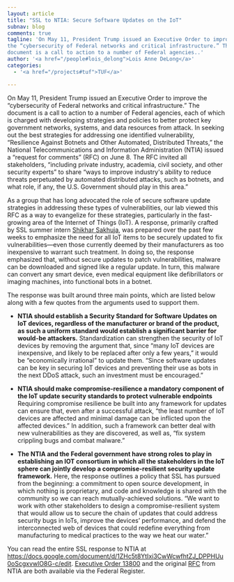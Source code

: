 ```yaml
---
layout: article
title: "SSL to NTIA: Secure Software Updates on the IoT"
subnav: blog
comments: true
tagline: 'On May 11, President Trump issued an Executive Order to improve
the “cybersecurity of Federal networks and critical infrastructure.” The
document is a call to action to a number of Federal agencies..'
author: '<a href="/people#lois_delong">Lois Anne DeLong</a>'
categories:
  - '<a href="/projects#tuf">TUF</a>'

---  
```

On May 11, President Trump issued an Executive Order to improve the
“cybersecurity of Federal networks and critical infrastructure.” The document
is a call to action to a number of Federal agencies, each of which is charged
with developing strategies and policies to better protect key government
networks, systems, and data resources from attack. In seeking out the best
strategies for addressing one identified vulnerability, “Resilience Against
Botnets and Other Automated, Distributed Threats,” the National
Telecommunications and Information Administration (NTIA) issued a “request for
comments” (RFC) on June 8.  The RFC invited all stakeholders, “including
private industry, academia, civil society, and other security experts”
to share “ways to improve industry's ability to reduce threats perpetuated
by automated distributed attacks, such as botnets, and what role, if any,
the U.S. Government should play in this area.”

As a group that has long advocated the role of secure software update strategies
in addressing these types of vulnerabilities, our lab viewed this RFC as a way
to evangelize for these strategies, particularly in the fast-growing area of the
Internet of Things (IoT). A response, primarily crafted by SSL summer intern
<a href="/people#shikhar_sakhuja">Shikhar Sakhuja</a>, was prepared over the
past few weeks to emphasize the need
for all IoT items to be securely updated to fix vulnerabilities—even those
currently deemed by their manufacturers as too inexpensive to warrant such
treatment. In doing so, the response emphasized that, without secure updates
to patch vulnerabilities, malware can be downloaded and signed like a regular
update. In turn, this malware can convert any smart device, even medical
equipment like defibrillators or imaging machines, into functional bots in a
botnet.

The response was built around three main points, which are listed below along
with a few quotes from the arguments used to support them.

* **NTIA should establish a Security Standard for Software Updates on IoT devices,
regardless of the manufacturer or brand of the product, as such a uniform
standard would establish a significant barrier for would-be attackers.**
Standardization can strengthen the security of IoT devices by removing the
argument that, since “many IoT devices are inexpensive, and likely to be
replaced after only a few years,” it would be “economically irrational” to
update them.  “Since software updates can be key in securing IoT devices and
preventing their use as bots in the next DDoS attack, such an investment
must be encouraged.”

* **NTIA should make compromise-resilience a mandatory component of the IoT update
security standards to protect vulnerable endpoints** Requiring compromise
resilience be built into any framework for updates  can ensure that, even
after a successful attack, “the least number of IoT devices are affected and
minimal damage can be inflicted upon the affected devices.” In addition, such a
framework can better deal with new vulnerabilities as they are discovered, as
well as, “fix system crippling bugs and combat malware.”

* **The NTIA and the Federal government have strong roles to play in establishing
an IOT consortium in which all the stakeholders in the IoT sphere can jointly
develop a compromise-resilient security update framework.** Here, the response
outlines a policy that SSL has pursued from the beginning: a commitment to
open source development, in which nothing is proprietary, and code and knowledge
is shared with the community so we can reach mutually-achieved solutions.
“We want to work with other stakeholders to design a compromise-resilient system
that would allow us to secure the chain of updates that could address security
bugs in IoTs, improve the devices’ performance, and defend the interconnected
web of devices that could redefine everything from manufacturing to medical
practices to the way we heat our water.”

You can read the entire SSL response to NTIA at https://docs.google.com/document/d/1ZHc5t8YtIxi3CwWcwfhtZJ_DPPHUu0oScgxvwlO8G-c/edit.
[Executive Order 13800](https://www.federalregister.gov/documents/2017/05/16/2017-10004/strengthening-the-cybersecurity-of-federal-networks-and-critical-infrastructure) and the original [RFC](https://www.ntia.doc.gov/federal-register-notice/2017/rfc-promoting-stakeholder-action-against-botnets-and-other-automated-threats) from NTIA are both available via the
Federal Register.

